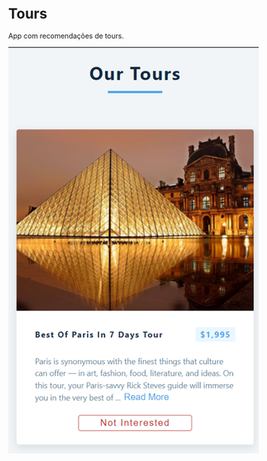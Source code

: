 # Tours

App com recomendações de tours.

![Preview](https://github.com/Luciana-Santos/react-projects/blob/main/tours/src/preview.png?raw=true)
